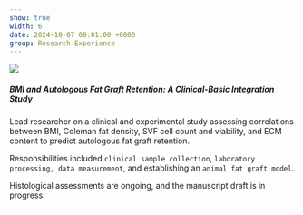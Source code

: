 ```yaml
---
show: true
width: 6
date: 2024-10-07 00:01:00 +0800
group: Research Experience
---
```

<div style="height: 300px; overflow: auto;">
  <img data-src="{{ 'assets/images/covers/cover1.jpg' | relative_url }}" class="lazy w-100 rounded-sm" src="{{ '/assets/images/empty_300x200.png' | relative_url }}">

  <div class="card-img-overlay" style="overflow: scroll; background: rgb(255,255,255,0.8)">
    <h5 class="card-title">BMI and Autologous Fat Graft Retention: A Clinical-Basic Integration Study</h5>
    <p class="card-text">
      Lead researcher on a clinical and experimental study assessing correlations between BMI, Coleman fat density, SVF cell count and viability, and ECM content to predict autologous fat graft retention.
    </p>
    <p class="card-text">
      Responsibilities included <code>clinical sample collection</code>, <code>laboratory processing, data measurement</code>, and establishing an <code>animal fat graft model</code>.
    </p>
    <p class="card-text">
      Histological assessments are ongoing, and the manuscript draft is in progress.
    </p>
  </div>
</div>
